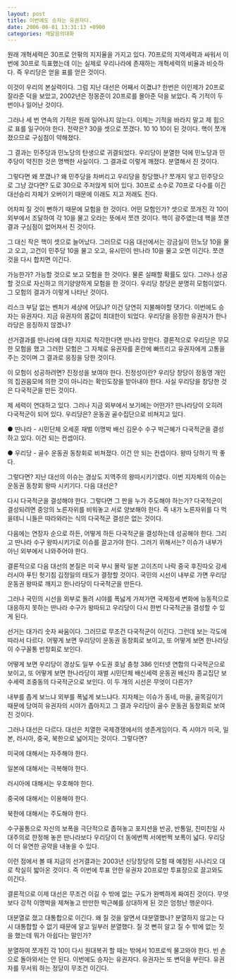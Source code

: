 ```yaml
---
layout: post
title: 이번에도 승자는 유권자다.
date: 2006-06-01 13:31:13 +0900
categories: 깨달음의대화
---
```

원래 개혁세력은 30프로 안팎의 지지율을 가지고 있다. 70프로의 지역세력과 싸워서 이번에 30프로 득표했는데 이는 실제로 우리나라에 존재하는 개혁세력의 비율과 비슷하다. 즉 우리당은 얻을 표를 얻은 것이다. 
  

  
이것이 우리의 본실력이다. 그럼 지난 대선은 어째서 이겼냐? 한번은 이인제가 20프로 잘라준 덕을 보았고, 2002년은 정몽준이 20프로를 몰아준 덕을 보았다. 즉 기적이 두 번이나 일어난 것이다. 
  

  
그러나 세 번 연속의 기적은 원래 일어나지 않는다. 이제는 기적을 바라지 말고 제 힘으로 표를 일구어야 한다. 전략은? 30을 셋으로 쪼갰다. 10 10 10이 된 것이다. 핵이 쪼개졌으므로 구심점이 약해졌다. 
  

  
그 결과는 민주당과 민노당의 탄생으로 귀결되었다. 우리당이 분열한 덕에 민노당과 민주당이 약진한 것은 명백한 사실이다. 그 결과로 이렇게 깨졌다. 분열해서 진 것이다. 
  

  
그렇다면 왜 쪼갰나? 왜 민주당을 차버리고 우리당을 창당했나? 쪼개지 &#50527;고 민주당으로 그냥 갔다면? 도로 30으로 주저앉게 되어 있다. 30프로 소수로 70프로 다수를 이긴 대선승리 자체가 오버이기 때문에 이래도 지고 저래도 진다. 
  

  
어차피 질 것이 뻔하기 때문에 모험을 한 것이다. 어떤 모험인가? 셋으로 쪼개진 각 10이 외부에서 조달하여 각 10을 물고 오라는 뜻에서 쪼갠 것이다. 핵이 광주였는데 핵을 쪼갠 결과 구심점이 없어져서 진 것이다. 
  

  
그 대신 작은 핵이 셋으로 늘어났다. 그러므로 다음 대선에서는 강금실이 민노당 10을 물고 오고, 고건이 민주당 10을 물고 오고, 유시민이 딴나라 10을 물고 오면 이긴다. 쪼갠 것을 다시 합치면 이긴다.
  

  
가능한가? 가능할 것으로 보고 모험을 한 것이다. 물론 실패할 확률도 있다. 그러나 성공할 것으로 자신하고 의기양양하게 모험을 한 것이다. 우리당 창당은 분명히 모험이었다. 그 모험의 결과가 이렇게 나타난 것이다. 
  

  
리스크 부담 없는 벤처가 세상에 어딨냐? 이건 당연히 지불해야할 댓가다. 이번에도 승자는 유권자다. 지금 유권자의 몸값이 최대한이 되었다. 우리당을 응징한 유권자가 한나라당은 응징하지 않겠나?
  

  
선거결과를 딴나라에 대한 지지로 착각한다면 딴나라 망한다. 결론적으로 우리당은 무모한 모험을 했고 그러한 모험은 그 자체로 유권자를 혼란에 빠뜨리고 유권자에게 고통을 주는 것이며 그 결과로 응징을 당한 것이다. 
  

  
이 모험이 성공하려면? 진정성을 보여야 한다. 진정성이란? 우리당 창당이 정동영 개인의 집권음모에 의한 것이 아니라는 확인도장을 받아내야 한다. 사실 우리당을 창당한 것은 다국적군을 만든 것이다.
  

  
제 세력이 연대하고 있다. 그러나 지금 외부에서 보기에는 어떤가? 딴나라당이 오히려 다국적군이 되어 있다. 우리당은? 운동권 골수집단으로 비쳐지고 있다.
  

  
● 딴나라 - 시민단체 오세훈 재벌 이명박 배신 김문수 수구 박근혜가 다국적군을 결성하고 있다. 이건 되는 컨셉이다. 
  

  
● 우리당 - 골수 운동권 동창회로 비쳐졌다. 이건 안 되는 컨셉이다. 왕따 당하기 딱 좋다. 
  

  
그렇다면? 지난 대선의 이슈는 경상도 지역주의 왕따시키기였다. 이번 지자체의 이슈는 운동권 동창회 왕따 시키기다. 다음 대선은?
  

  
다시 다국적군을 결성해야 한다. 그렇다면 그 판을 누가 주도해야 하는가? 다국적군이 결성되려면 중앙의 노른자위를 비워놓고 서로 양보해야 한다. 즉 내가 노른자위를 다 먹을테니 니들은 따라와라는 식의 다국적군 결성은 없는 것이다.
  

  
다음에는 연장자 순으로 하든, 어떻게 하든 다국적군을 결성하는데 성공해야 한다. 그리고 딴나라 수구 왕따시키기로 이슈를 끌고가야 한다. 그러기 위해서는? 이슈가 내부가 아닌 외부에서 나와주어야 한다. 
  

  
결론적으로 다음 대선의 본질은 미국 부시 몰락 일본 고이즈미 나락 중국 후진따오 강세 러시아 푸틴 헛기침 김정일의 태도가 결정할 것이다. 국민의 시선이 내부로 가면 우리당 운동권 왕따로 깨지고 한나라당이 다국적군을 만든다. 
  

  
그러나 국민의 시선을 외부로 돌려 시야를 폭&#45335;게 가져가면 국제정세 변화에 능동적으로 대응하지 못하는 딴나라 수구가 왕따되고 우리당이 다시 한번 다국적군을 결성할 수 있게 된다. 
  

  
선거는 대가리 숫자 싸움이다. 그러므로 무조건 다국적군이 이긴다. 그런데 보는 각도에 따라서 다르다. 어떻게 보면 우리당이 운동권 동창회로 보이고, 또 어떻게 보면 한나라당이 수구꼴통 반창회로 보인다. 
  

  
어떻게 보면 우리당이 경상도 일부 수도권 호남 충청 386 인터넷 연합의 다국적군으로 보이고, 또 어떻게 보면 한나라당이 재벌 시민단체 배신세력 운동권 배신자 종교집단 보수세력 조중동의 다국적군으로 보인다. 이 두 개의 시선은 무엇이 다른가?
  

  
내부를 좁게 보느냐 외부를 폭넓게 보느냐다. 지자체는 이슈가 동네, 마을, 골목길이기 때문에 당여히 유권자의 시야가 좁아지고 그 결과 우리당이 골수 운동권 동창회로 보여진 것이다. 
  

  
그러나 대선은 다르다. 대선은 치열한 국제경쟁에서의 생존게임이다. 즉 시야가 미국, 일본, 러시아, 중국, 북한으로 넓어지는 것이다. 그렇다면?
  

  
미국에 대해서는 자주해야 한다.
  
일본에 대해서는 극복해야 한다.
  
러시아에 대해서는 우호해야 한다.
  
중국에 대해서는 이용해야 한다. 
  
북한에 대해서는 주도해야 한다. 
  

  
수구꼴통으로 자신의 보폭을 극단적으로 좁혀놓고 포지션을 반공, 반통일, 친미친일 사대주의로 한정해 놓은 딴나라보다 우리당이 더 동에번쩍 서에번쩍 보폭이 넓다. 우리당이 더 유연한 공약을 내놓을 수 있다. 
  

  
이런 점에서 볼 때 지금의 선거결과는 2003년 신당창당의 모험 때 예정된 시나리오 대로 착실히 밟아온 것이다. 즉 이번에 투표 안한 유권자 20프로만 투표장으로 끌고와도 이긴다. 
  

  
결론적으로 이제 대선은 무조건 이길 수 밖에 없는 구도가 완벽하게 짜여진 것이다. 무엇보다 강적 이명박을 제쳐놓고 만만한 박근혜를 상대하게 된 것은 엄청난 행운이다. 
  

  
대분열로 졌고 대통합으로 이긴다. 왜 질 것을 알면서 대분열했나? 분열하지 않고는 다시 대통합할 수 없기 때문에 알고 일부러 분열했다. 질 것 뻔히 알고 질 수 밖에 없는 짓을 했는데 뭐가 아쉽다는 말인가?
  

  
분열하여 쪼개진 각 10이 다시 원대복귀 할 때는 밖에서 10프로씩 물고와야 한다. 빈 손으로 돌아와서는 안 된다. 이번에도 승자는 유권자다. 유권자는 또 변덕을 부린다. 유권자를 무서워 하는 정당이 무조건 이긴다.